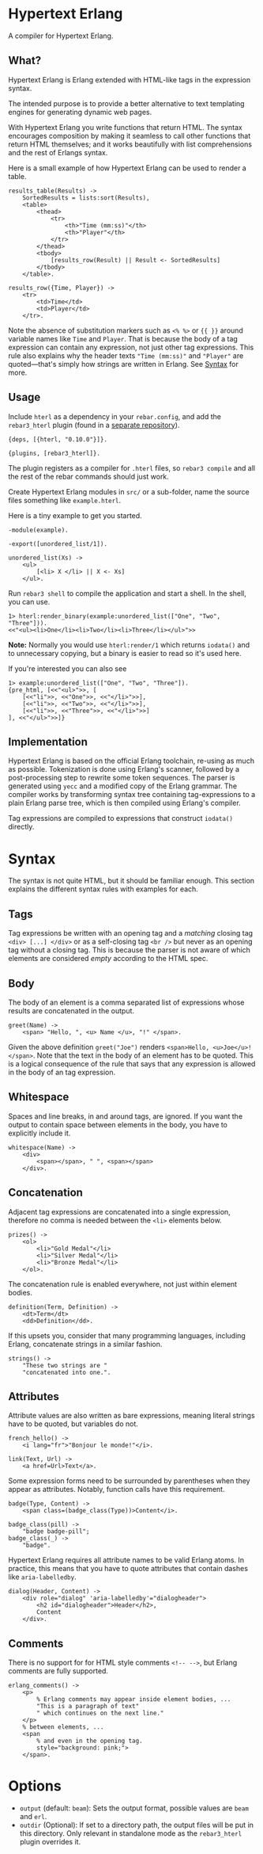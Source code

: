 Hypertext Erlang
================

A compiler for Hypertext Erlang.

What?
-----

Hypertext Erlang is Erlang extended with HTML-like tags in
the expression syntax.

The intended purpose is to provide a better alternative to text templating
engines for generating dynamic web pages.

With Hypertext Erlang you write functions that return HTML.
The syntax encourages composition by making it seamless to call other
functions that return HTML themselves; and it works beautifully with
list comprehensions and the rest of Erlangs syntax.

Here is a small example of how Hypertext Erlang can be used to render
a table.

```
results_table(Results) ->
    SortedResults = lists:sort(Results),
    <table>
        <thead>
            <tr>
                <th>"Time (mm:ss)"</th>
                <th>"Player"</th>
            </tr>
        </thead>
        <tbody>
            [results_row(Result) || Result <- SortedResults]
        </tbody>
    </table>.

results_row({Time, Player}) ->
    <tr>
        <td>Time</td>
        <td>Player</td>
    </tr>.
```

Note the absence of substitution markers such as `<% %>` or `{{ }}` around variable names like `Time` and `Player`.
That is because the body of a tag expression can contain any expression, not just other tag expressions.
This rule also explains why the header texts `"Time (mm:ss)"` and `"Player"` are quoted&mdash;that's simply how strings are written in Erlang.
See [Syntax](#syntax) for more.

Usage
-----

Include `hterl` as a dependency in your `rebar.config`, and add the `rebar3_hterl` plugin (found in a [separate repository](https://github.com/abxy/rebar3_hterl/)).

```
{deps, [{hterl, "0.10.0"}]}.

{plugins, [rebar3_hterl]}.
```

The plugin registers as a compiler for `.hterl` files, so `rebar3 compile` and all the rest of the rebar commands should just work.

Create Hypertext Erlang modules in `src/` or a sub-folder, name the source files something like `example.hterl`.

Here is a tiny example to get you started.

```
-module(example).

-export([unordered_list/1]).

unordered_list(Xs) ->
	<ul>
		[<li> X </li> || X <- Xs]
	</ul>.
```

Run `rebar3 shell` to compile the application and start a shell.
In the shell, you can use.

```
1> hterl:render_binary(example:unordered_list(["One", "Two", "Three"])).
<<"<ul><li>One</li><li>Two</li><li>Three</li></ul>">>
```

**Note:** Normally you would use `hterl:render/1` which returns `iodata()` and to unnecessary copying, but a binary is easier to read so it's used here.

If you're interested you can also see

```
1> example:unordered_list(["One", "Two", "Three"]).
{pre_html, [<<"<ul>">>, [
	[<<"li">>, <<"One">>, <<"</li>">>],
	[<<"li">>, <<"Two">>, <<"</li>">>],
	[<<"li">>, <<"Three">>, <<"</li>">>]
], <<"</ul>">>]}
```

Implementation
--------------

Hypertext Erlang is based on the official Erlang toolchain,
re-using as much as possible.
Tokenization is done using Erlang's scanner, followed by
a post-processing step to rewrite some token sequences. <!-- For instance, a `<` token followed by an `{atom, "h1"}` token is fused to a `{tag_start, "h1"}` token. -->
The parser is generated using `yecc` and a modified copy of the Erlang grammar.
The compiler works by transforming syntax tree containing tag-expressions to
a plain Erlang parse tree, which is then compiled using Erlang's compiler.

Tag expressions are compiled to expressions that construct `iodata()` directly.



Syntax
======

The syntax is not quite HTML, but it should be familiar enough.
This section explains the different syntax rules with examples for each.

Tags
----

Tag expressions be written with an opening tag and a _matching_ closing tag `<div> [...] </div>`
or as a self-closing tag `<br />` but never as an opening tag without a closing tag.
This is because the parser is not aware of which elements are considered _empty_
according to the HTML spec.


Body
----

The body of an element is a comma separated list of expressions whose results are concatenated in the output.

```
greet(Name) ->
    <span> "Hello, ", <u> Name </u>, "!" </span>.
```

Given the above definition `greet("Joe")` renders `<span>Hello, <u>Joe</u>!</span>`.
Note that the text in the body of an element has to be quoted.
This is a logical consequence of the rule that says that any expression is allowed in the body of an tag expression.

Whitespace
----------
Spaces and line breaks, in and around tags, are ignored. If you want the output to contain space between elements in the body, you have to explicitly include it.

```
whitespace(Name) ->
    <div>
        <span></span>, " ", <span></span>
    </div>.
```

Concatenation
-------------

Adjacent tag expressions are concatenated into a single expression, therefore no comma is needed between the `<li>` elements below.

```
prizes() ->
    <ol>
        <li>"Gold Medal"</li>
        <li>"Silver Medal"</li>
        <li>"Bronze Medal"</li>
    </ol>.
```

The concatenation rule is enabled everywhere, not just within element bodies.

```
definition(Term, Definition) ->
    <dt>Term</dt>
    <dd>Definition</dd>.

```

If this upsets you, consider that many programming languages, including Erlang, concatenate strings in a similar fashion.

```
strings() ->
    "These two strings are "
    "concatenated into one.".

```

Attributes
----------

Attribute values are also written as bare expressions,
meaning literal strings have to be quoted, but variables do not.

```
french_hello() ->
    <i lang="fr">"Bonjour le monde!"</i>.

link(Text, Url) ->
    <a href=Url>Text</a>.
```

Some expression forms need to be surrounded by parentheses when they appear as attributes.
Notably, function calls have this requirement.

```
badge(Type, Content) ->
    <span class=(badge_class(Type))>Content</i>.

badge_class(pill) ->
    "badge badge-pill";
badge_class(_) ->
    "badge".
```

Hypertext Erlang requires all attribute names to be valid Erlang atoms.
In practice, this means that you have to quote attributes that contain dashes like `aria-labelledby`.

```
dialog(Header, Content) ->
	<div role="dialog" 'aria-labelledby'="dialogheader">
		<h2 id="dialogheader">Header</h2>,
		Content
	</div>.
```

Comments
--------

There is no support for for HTML style comments `<!-- -->`, but Erlang comments are fully supported.

```
erlang_comments() ->
    <p>
        % Erlang comments may appear inside element bodies, ...
        "This is a paragraph of text"
        " which continues on the next line."
    </p>
    % between elements, ...
    <span
        % and even in the opening tag.
        style="background: pink;">
    </span>.
```

Options
=======

* `output` (default: `beam`): Sets the output format, possible values are `beam` and `erl`.
* `outdir` (Optional): If set to a directory path, the output files will be put in this directory. Only relevant in standalone mode as the `rebar3_hterl` plugin overrides it.

